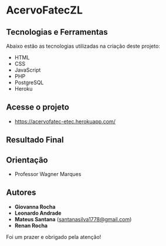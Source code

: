 # AcervoFatecZL


## Tecnologias e Ferramentas

Abaixo estão as tecnologias utilizadas na criação deste projeto:

* HTML
* CSS
* JavaScript
* PHP
* PostgreSQL
* Heroku

## Acesse o projeto
* https://acervofatec-etec.herokuapp.com/

## Resultado Final



## Orientação

* Professor Wagner Marques

## Autores

* **Giovanna Rocha**
* **Leonardo Andrade**
* **Mateus Santana** (santanasilva1778@gmail.com)
* **Renan Rocha**

Foi um prazer e obrigado pela atenção!
